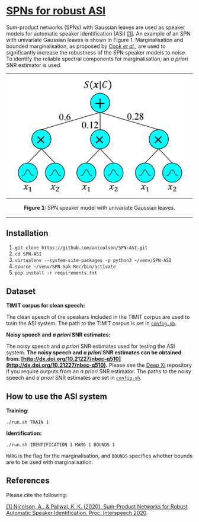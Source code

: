 <!---

export PATH=/usr/local/cuda-10.0/bin${PATH:+:${PATH}}
export LD_LIBRARY_PATH=/usr/local/cuda-10.0/lib64${LD_LIBRARY_PATH:+:${LD_LIBRARY_PATH}}

-->
[SPNs for robust ASI](https://arxiv.org/abs/1910.11969)
====

Sum-product networks (SPNs) with Gaussian leaves are used as speaker models for automatic speaker identification (ASI) [[1]](https://arxiv.org/abs/1910.11969). An example of an SPN with univariate Gaussian leaves is shown in Figure 1. Marginalisation and bounded marginalisation, as proposed by [Cook *et al.*](https://doi.org/10.1016/S0167-6393(00)00034-0), are used to significantly increase the robustness of the SPN speaker models to noise. To identify the reliable spectral components for marginalisation, an *a priori* SNR estimator is used.

|![](./spk_model.jpg "SPN speaker model.")|
|----|
| <p align="center"> <b>Figure 1:</b> <a> SPN speaker model with univariate Gaussian leaves.</a> </p> |

Installation
-----
1. `git clone https://github.com/anicolson/SPN-ASI.git`
2. `cd SPN-ASI`
3. `virtualenv --system-site-packages -p python3 ~/venv/SPN-ASI`
4. `source ~/venv/SPN-Spk-Rec/bin/activate`
6. `pip install -r requirements.txt`

Dataset
-----
**TIMIT corpus for clean speech:**

The clean speech of the speakers included in the TIMIT corpus are used to train the ASI system. The path to the TIMIT corpus is set in [`config.sh`]().

**Noisy speech and *a priori* SNR estimates:**

The noisy speech and *a priori* SNR estimates used for testing the ASI system. **The noisy speech and *a priori* SNR estimates can be obtained from: [http://dx.doi.org/10.21227/nbec-q510](http://dx.doi.org/10.21227/nbec-q510).** Please see the [Deep Xi](https://github.com/anicolson/DeepXi) repository if you require outputs from an *a priori* SNR estimator. The paths to the noisy speech and *a priori* SNR estimates are set in [`config.sh`]().

How to use the ASI system
-----
**Training:**

```
./run.sh TRAIN 1
```


**Identification:**

```
./run.sh IDENTIFICATION 1 MARG 1 BOUNDS 1
```
`MARG` is the flag for the marginalisation, and `BOUNDS` specifies whether bounds are to be used with marginalisation.


References
-----
Please cite the following:

[[1] Nicolson, A., & Paliwal, K. K. (2020). Sum-Product Networks for Robust Automatic Speaker Identification. Proc. Interspeech 2020](https://arxiv.org/abs/1910.11969).
